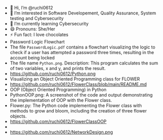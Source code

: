- 👋 Hi, I’m @ruchi0612
- 👀 I’m interested in Software Developement, Quality Assurance, System testing and Cybersecurity
- 🌱 I’m currently learning Cybersecurity
- 😄 Pronouns: She/Her
- ⚡ Fun fact: I love chocolates 
- Password Logic Flowchart 
- The file `PasswordLogic.pdf` contains a flowchart visualizing the logic to check if a user has attempted a password three times, resulting in the account being locked
- The file name `Python.png`. Description: This program calculates the sum of two variables, x and y, and prints the result.
- https://github.com/ruchi0612/Python.png
- Visualizing an Object Oriented Programming class for FLOWER
- https://github.com/ruchi0612/FlowerClass/blob/main/README.md
- OOP (Object Oriented Programming) in Python
- PythonOOP.png: A screenshot of the code and output demonstrating the implementation of OOP with the Flower class.
- Flower.py: The Python code implementing the Flower class with methods to grow and bloom, including the creation of three flower objects.
- https://github.com/ruchi0612/FlowerClassOOP
- 
- https://github.com/ruchi0612/NetworkDesign.png
